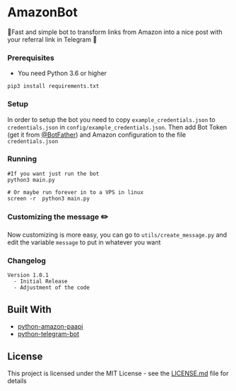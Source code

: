 <!---------------------------
README.MD
AmazonBot-1.1.0

Created by LightYagami28 on 20/12/21.
---------------------------->

# AmazonBot

🤖Fast and simple bot to transform links from Amazon into a nice post with your referral link in Telegram 🛒

### Prerequisites

- You need Python 3.6 or higher

```
pip3 install requirements.txt
```

### Setup

In order to setup the bot you need to copy `example_credentials.json` to `credentials.json` in `config/example_credentials.json`.
Then add Bot Token (get it from [@BotFather](https://t.me/Botfather)) and Amazon configuration to the file `credentials.json`

### Running

```
#If you want just run the bot
python3 main.py

# Or maybe run forever in to a VPS in linux
screen -r  python3 main.py
```

### Customizing the message ✏️

Now customizing is more easy, you can go to `utils/create_message.py` and edit the variable `message` to put in whatever you want

### Changelog

```
Version 1.0.1
  - Initial Release
  - Adjustment of the code
```

## Built With

- [python-amazon-paapi](https://github.com/sergioteula/python-amazon-paapi)
- [python-telegram-bot](https://github.com/python-telegram-bot/python-telegram-bot)

## License

This project is licensed under the MIT License - see the [LICENSE.md](LICENSE.md) file for details
